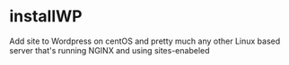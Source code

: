 # installWP
Add site to Wordpress on centOS and pretty much any other Linux based server that's running NGINX and using sites-enabeled

